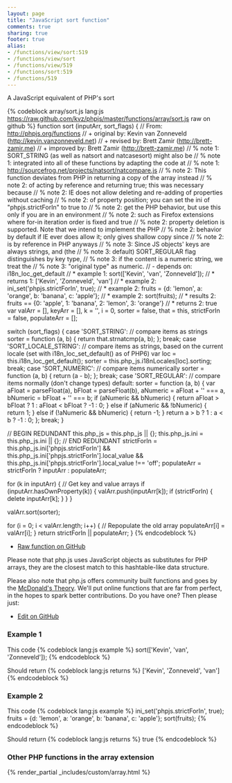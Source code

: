 ```yaml
---
layout: page
title: "JavaScript sort function"
comments: true
sharing: true
footer: true
alias:
- /functions/view/sort:519
- /functions/view/sort
- /functions/view/519
- /functions/sort:519
- /functions/519
---
```

<!-- Generated by Rakefile:build -->
A JavaScript equivalent of PHP's sort

{% codeblock array/sort.js lang:js https://raw.github.com/kvz/phpjs/master/functions/array/sort.js raw on github %}
function sort (inputArr, sort_flags) {
  // From: http://phpjs.org/functions
  // +   original by: Kevin van Zonneveld (http://kevin.vanzonneveld.net)
  // +    revised by: Brett Zamir (http://brett-zamir.me)
  // +   improved by: Brett Zamir (http://brett-zamir.me)
  // %        note 1: SORT_STRING (as well as natsort and natcasesort) might also be
  // %        note 1: integrated into all of these functions by adapting the code at
  // %        note 1: http://sourcefrog.net/projects/natsort/natcompare.js
  // %        note 2: This function deviates from PHP in returning a copy of the array instead
  // %        note 2: of acting by reference and returning true; this was necessary because
  // %        note 2: IE does not allow deleting and re-adding of properties without caching
  // %        note 2: of property position; you can set the ini of "phpjs.strictForIn" to true to
  // %        note 2: get the PHP behavior, but use this only if you are in an environment
  // %        note 2: such as Firefox extensions where for-in iteration order is fixed and true
  // %        note 2: property deletion is supported. Note that we intend to implement the PHP
  // %        note 2: behavior by default if IE ever does allow it; only gives shallow copy since
  // %        note 2: is by reference in PHP anyways
  // %        note 3: Since JS objects' keys are always strings, and (the
  // %        note 3: default) SORT_REGULAR flag distinguishes by key type,
  // %        note 3: if the content is a numeric string, we treat the
  // %        note 3: "original type" as numeric.
  // -    depends on: i18n_loc_get_default
  // *     example 1: sort(['Kevin', 'van', 'Zonneveld']);
  // *     returns 1: ['Kevin', 'Zonneveld', 'van']
  // *     example 2: ini_set('phpjs.strictForIn', true);
  // *     example 2: fruits = {d: 'lemon', a: 'orange', b: 'banana', c: 'apple'};
  // *     example 2: sort(fruits);
  // *     results 2: fruits == {0: 'apple', 1: 'banana', 2: 'lemon', 3: 'orange'}
  // *     returns 2: true
  var valArr = [],
    keyArr = [],
    k = '',
    i = 0,
    sorter = false,
    that = this,
    strictForIn = false,
    populateArr = [];

  switch (sort_flags) {
  case 'SORT_STRING':
    // compare items as strings
    sorter = function (a, b) {
      return that.strnatcmp(a, b);
    };
    break;
  case 'SORT_LOCALE_STRING':
    // compare items as strings, based on the current locale (set with  i18n_loc_set_default() as of PHP6)
    var loc = this.i18n_loc_get_default();
    sorter = this.php_js.i18nLocales[loc].sorting;
    break;
  case 'SORT_NUMERIC':
    // compare items numerically
    sorter = function (a, b) {
      return (a - b);
    };
    break;
  case 'SORT_REGULAR':
    // compare items normally (don't change types)
  default:
    sorter = function (a, b) {
      var aFloat = parseFloat(a),
        bFloat = parseFloat(b),
        aNumeric = aFloat + '' === a,
        bNumeric = bFloat + '' === b;
      if (aNumeric && bNumeric) {
        return aFloat > bFloat ? 1 : aFloat < bFloat ? -1 : 0;
      } else if (aNumeric && !bNumeric) {
        return 1;
      } else if (!aNumeric && bNumeric) {
        return -1;
      }
      return a > b ? 1 : a < b ? -1 : 0;
    };
    break;
  }

  // BEGIN REDUNDANT
  this.php_js = this.php_js || {};
  this.php_js.ini = this.php_js.ini || {};
  // END REDUNDANT
  strictForIn = this.php_js.ini['phpjs.strictForIn'] && this.php_js.ini['phpjs.strictForIn'].local_value && this.php_js.ini['phpjs.strictForIn'].local_value !== 'off';
  populateArr = strictForIn ? inputArr : populateArr;

  for (k in inputArr) { // Get key and value arrays
    if (inputArr.hasOwnProperty(k)) {
      valArr.push(inputArr[k]);
      if (strictForIn) {
        delete inputArr[k];
      }
    }
  }

  valArr.sort(sorter);

  for (i = 0; i < valArr.length; i++) { // Repopulate the old array
    populateArr[i] = valArr[i];
  }
  return strictForIn || populateArr;
}
{% endcodeblock %}

 - [Raw function on GitHub](https://github.com/kvz/phpjs/blob/master/functions/array/sort.js)

Please note that php.js uses JavaScript objects as substitutes for PHP arrays, they are 
the closest match to this hashtable-like data structure. 

Please also note that php.js offers community built functions and goes by the 
[McDonald's Theory](https://medium.com/what-i-learned-building/9216e1c9da7d). We'll put online 
functions that are far from perfect, in the hopes to spark better contributions. 
Do you have one? Then please just: 

 - [Edit on GitHub](https://github.com/kvz/phpjs/edit/master/functions/array/sort.js)

### Example 1
This code
{% codeblock lang:js example %}
sort(['Kevin', 'van', 'Zonneveld']);
{% endcodeblock %}

Should return
{% codeblock lang:js returns %}
['Kevin', 'Zonneveld', 'van']
{% endcodeblock %}

### Example 2
This code
{% codeblock lang:js example %}
ini_set('phpjs.strictForIn', true);
fruits = {d: 'lemon', a: 'orange', b: 'banana', c: 'apple'};
sort(fruits);
{% endcodeblock %}

Should return
{% codeblock lang:js returns %}
true
{% endcodeblock %}


### Other PHP functions in the array extension
{% render_partial _includes/custom/array.html %}
